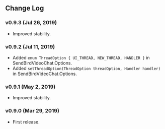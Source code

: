 ## Change Log

### v0.9.3 (Jul 26, 2019)
* Improved stability.

### v0.9.2 (Jul 11, 2019)
* Added `enum ThreadOption { UI_THREAD, NEW_THREAD, HANDLER }` in SendBirdVideoChat.Options.
* Added `setThreadOption(ThreadOption threadOption, Handler handler)` in SendBirdVideoChat.Options.

### v0.9.1 (May 2, 2019)
* Improved stability.

### v0.9.0 (Mar 29, 2019)
* First release.

